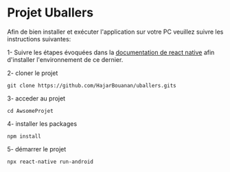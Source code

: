 
# Projet Uballers

Afin de bien installer et exécuter l'application sur votre PC veuillez suivre les instructions suivantes:

1- Suivre les étapes évoquées dans la [documentation de react native](https://reactnative.dev/docs/environment-setup) afin d'installer l'environnement de ce dernier.

2- cloner le projet
```
git clone https://github.com/HajarBouanan/uballers.gits
```
3- acceder au projet
```
cd AwsomeProjet
````
4- installer les packages
```
npm install
````
5- démarrer le projet
```
npx react-native run-android
````
